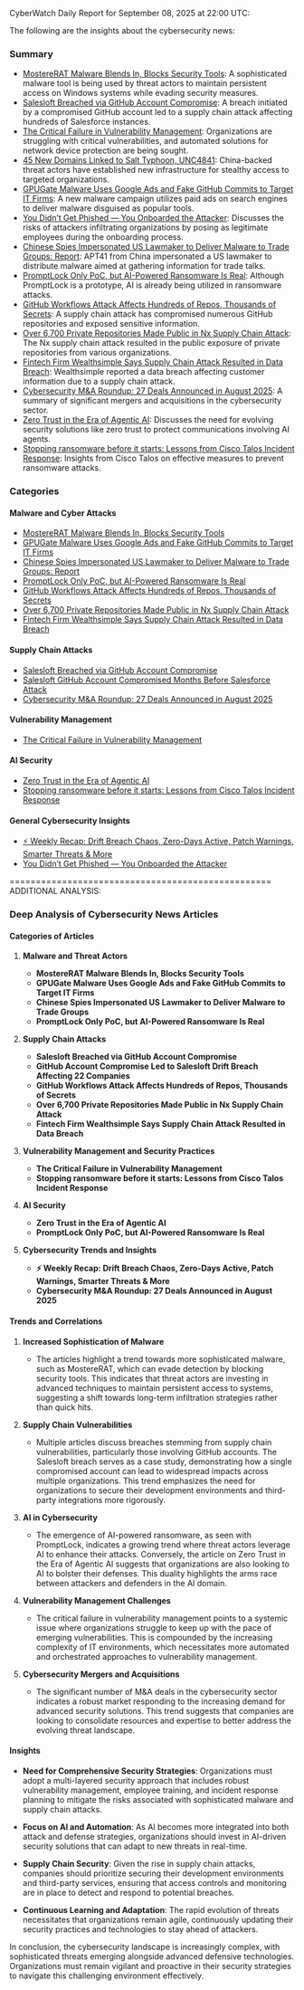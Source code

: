 CyberWatch Daily Report for September 08, 2025 at 22:00 UTC:

The following are the insights about the cybersecurity news:

### Summary
- [MostereRAT Malware Blends In, Blocks Security Tools](https://www.darkreading.com/cyberattacks-data-breaches/mostererat-blocks-security-tools): A sophisticated malware tool is being used by threat actors to maintain persistent access on Windows systems while evading security measures.
- [Salesloft Breached via GitHub Account Compromise](https://www.darkreading.com/cyberattacks-data-breaches/salesloft-breached-github-account-compromise): A breach initiated by a compromised GitHub account led to a supply chain attack affecting hundreds of Salesforce instances.
- [The Critical Failure in Vulnerability Management](https://www.darkreading.com/vulnerabilities-threats/the-critical-failure-in-vulnerability-management): Organizations are struggling with critical vulnerabilities, and automated solutions for network device protection are being sought.
- [45 New Domains Linked to Salt Typhoon, UNC4841](https://www.darkreading.com/threat-intelligence/new-domains-salt-typhoon-unc4841): China-backed threat actors have established new infrastructure for stealthy access to targeted organizations.
- [GPUGate Malware Uses Google Ads and Fake GitHub Commits to Target IT Firms](https://thehackernews.com/2025/09/gpugate-malware-uses-google-ads-and.html): A new malware campaign utilizes paid ads on search engines to deliver malware disguised as popular tools.
- [You Didn’t Get Phished — You Onboarded the Attacker](https://thehackernews.com/2025/09/you-didnt-get-phished-you-onboarded.html): Discusses the risks of attackers infiltrating organizations by posing as legitimate employees during the onboarding process.
- [Chinese Spies Impersonated US Lawmaker to Deliver Malware to Trade Groups: Report](https://www.securityweek.com/chinese-spies-impersonated-us-lawmaker-to-deliver-malware-to-trade-groups-report/): APT41 from China impersonated a US lawmaker to distribute malware aimed at gathering information for trade talks.
- [PromptLock Only PoC, but AI-Powered Ransomware Is Real](https://www.securityweek.com/promptlock-only-poc-but-ai-powered-ransomware-is-real/): Although PromptLock is a prototype, AI is already being utilized in ransomware attacks.
- [GitHub Workflows Attack Affects Hundreds of Repos, Thousands of Secrets](https://www.securityweek.com/github-workflows-attack-affects-hundreds-of-repos-thousands-of-secrets/): A supply chain attack has compromised numerous GitHub repositories and exposed sensitive information.
- [Over 6,700 Private Repositories Made Public in Nx Supply Chain Attack](https://www.securityweek.com/over-6700-private-repositories-made-public-in-nx-supply-chain-attack/): The Nx supply chain attack resulted in the public exposure of private repositories from various organizations.
- [Fintech Firm Wealthsimple Says Supply Chain Attack Resulted in Data Breach](https://www.securityweek.com/fintech-firm-wealthsimple-says-supply-chain-attack-resulted-in-data-breach/): Wealthsimple reported a data breach affecting customer information due to a supply chain attack.
- [Cybersecurity M&A Roundup: 27 Deals Announced in August 2025](https://www.securityweek.com/cybersecurity-ma-roundup-27-deals-announced-in-august-2025/): A summary of significant mergers and acquisitions in the cybersecurity sector.
- [Zero Trust in the Era of Agentic AI](https://blogs.cisco.com/security/zero-trust-in-the-era-of-agentic-ai/): Discusses the need for evolving security solutions like zero trust to protect communications involving AI agents.
- [Stopping ransomware before it starts: Lessons from Cisco Talos Incident Response](https://blog.talosintelligence.com/stopping-ransomware-before-it-starts/): Insights from Cisco Talos on effective measures to prevent ransomware attacks.

### Categories
#### Malware and Cyber Attacks
- [MostereRAT Malware Blends In, Blocks Security Tools](https://www.darkreading.com/cyberattacks-data-breaches/mostererat-blocks-security-tools)
- [GPUGate Malware Uses Google Ads and Fake GitHub Commits to Target IT Firms](https://thehackernews.com/2025/09/gpugate-malware-uses-google-ads-and.html)
- [Chinese Spies Impersonated US Lawmaker to Deliver Malware to Trade Groups: Report](https://www.securityweek.com/chinese-spies-impersonated-us-lawmaker-to-deliver-malware-to-trade-groups-report/)
- [PromptLock Only PoC, but AI-Powered Ransomware Is Real](https://www.securityweek.com/promptlock-only-poc-but-ai-powered-ransomware-is-real/)
- [GitHub Workflows Attack Affects Hundreds of Repos, Thousands of Secrets](https://www.securityweek.com/github-workflows-attack-affects-hundreds-of-repos-thousands-of-secrets/)
- [Over 6,700 Private Repositories Made Public in Nx Supply Chain Attack](https://www.securityweek.com/over-6700-private-repositories-made-public-in-nx-supply-chain-attack/)
- [Fintech Firm Wealthsimple Says Supply Chain Attack Resulted in Data Breach](https://www.securityweek.com/fintech-firm-wealthsimple-says-supply-chain-attack-resulted-in-data-breach/)

#### Supply Chain Attacks
- [Salesloft Breached via GitHub Account Compromise](https://www.darkreading.com/cyberattacks-data-breaches/salesloft-breached-github-account-compromise)
- [Salesloft GitHub Account Compromised Months Before Salesforce Attack](https://www.securityweek.com/salesloft-github-account-compromised-months-before-salesforce-attack/)
- [Cybersecurity M&A Roundup: 27 Deals Announced in August 2025](https://www.securityweek.com/cybersecurity-ma-roundup-27-deals-announced-in-august-2025/)

#### Vulnerability Management
- [The Critical Failure in Vulnerability Management](https://www.darkreading.com/vulnerabilities-threats/the-critical-failure-in-vulnerability-management)

#### AI Security
- [Zero Trust in the Era of Agentic AI](https://blogs.cisco.com/security/zero-trust-in-the-era-of-agentic-ai/)
- [Stopping ransomware before it starts: Lessons from Cisco Talos Incident Response](https://blog.talosintelligence.com/stopping-ransomware-before-it-starts/)

#### General Cybersecurity Insights
- [⚡ Weekly Recap: Drift Breach Chaos, Zero-Days Active, Patch Warnings, Smarter Threats & More](https://thehackernews.com/2025/09/weekly-recap-drift-breach-chaos-zero.html)
- [You Didn’t Get Phished — You Onboarded the Attacker](https://thehackernews.com/2025/09/you-didnt-get-phished-you-onboarded.html)

==================================================
ADDITIONAL ANALYSIS:

### Deep Analysis of Cybersecurity News Articles

#### Categories of Articles

1. **Malware and Threat Actors**
   - **MostereRAT Malware Blends In, Blocks Security Tools**
   - **GPUGate Malware Uses Google Ads and Fake GitHub Commits to Target IT Firms**
   - **Chinese Spies Impersonated US Lawmaker to Deliver Malware to Trade Groups**
   - **PromptLock Only PoC, but AI-Powered Ransomware Is Real**

2. **Supply Chain Attacks**
   - **Salesloft Breached via GitHub Account Compromise**
   - **GitHub Account Compromise Led to Salesloft Drift Breach Affecting 22 Companies**
   - **GitHub Workflows Attack Affects Hundreds of Repos, Thousands of Secrets**
   - **Over 6,700 Private Repositories Made Public in Nx Supply Chain Attack**
   - **Fintech Firm Wealthsimple Says Supply Chain Attack Resulted in Data Breach**

3. **Vulnerability Management and Security Practices**
   - **The Critical Failure in Vulnerability Management**
   - **Stopping ransomware before it starts: Lessons from Cisco Talos Incident Response**

4. **AI Security**
   - **Zero Trust in the Era of Agentic AI**
   - **PromptLock Only PoC, but AI-Powered Ransomware Is Real**

5. **Cybersecurity Trends and Insights**
   - **⚡ Weekly Recap: Drift Breach Chaos, Zero-Days Active, Patch Warnings, Smarter Threats & More**
   - **Cybersecurity M&A Roundup: 27 Deals Announced in August 2025**

#### Trends and Correlations

1. **Increased Sophistication of Malware**
   - The articles highlight a trend towards more sophisticated malware, such as MostereRAT, which can evade detection by blocking security tools. This indicates that threat actors are investing in advanced techniques to maintain persistent access to systems, suggesting a shift towards long-term infiltration strategies rather than quick hits.

2. **Supply Chain Vulnerabilities**
   - Multiple articles discuss breaches stemming from supply chain vulnerabilities, particularly those involving GitHub accounts. The Salesloft breach serves as a case study, demonstrating how a single compromised account can lead to widespread impacts across multiple organizations. This trend emphasizes the need for organizations to secure their development environments and third-party integrations more rigorously.

3. **AI in Cybersecurity**
   - The emergence of AI-powered ransomware, as seen with PromptLock, indicates a growing trend where threat actors leverage AI to enhance their attacks. Conversely, the article on Zero Trust in the Era of Agentic AI suggests that organizations are also looking to AI to bolster their defenses. This duality highlights the arms race between attackers and defenders in the AI domain.

4. **Vulnerability Management Challenges**
   - The critical failure in vulnerability management points to a systemic issue where organizations struggle to keep up with the pace of emerging vulnerabilities. This is compounded by the increasing complexity of IT environments, which necessitates more automated and orchestrated approaches to vulnerability management.

5. **Cybersecurity Mergers and Acquisitions**
   - The significant number of M&A deals in the cybersecurity sector indicates a robust market responding to the increasing demand for advanced security solutions. This trend suggests that companies are looking to consolidate resources and expertise to better address the evolving threat landscape.

#### Insights

- **Need for Comprehensive Security Strategies**: Organizations must adopt a multi-layered security approach that includes robust vulnerability management, employee training, and incident response planning to mitigate the risks associated with sophisticated malware and supply chain attacks.

- **Focus on AI and Automation**: As AI becomes more integrated into both attack and defense strategies, organizations should invest in AI-driven security solutions that can adapt to new threats in real-time.

- **Supply Chain Security**: Given the rise in supply chain attacks, companies should prioritize securing their development environments and third-party services, ensuring that access controls and monitoring are in place to detect and respond to potential breaches.

- **Continuous Learning and Adaptation**: The rapid evolution of threats necessitates that organizations remain agile, continuously updating their security practices and technologies to stay ahead of attackers.

In conclusion, the cybersecurity landscape is increasingly complex, with sophisticated threats emerging alongside advanced defensive technologies. Organizations must remain vigilant and proactive in their security strategies to navigate this challenging environment effectively.